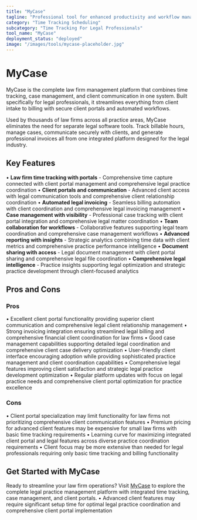```yaml
---
title: "MyCase"
tagline: "Professional tool for enhanced productivity and workflow management"
category: "Time Tracking Scheduling"
subcategory: "Time Tracking For Legal Professionals"
tool_name: "MyCase"
deployment_status: "deployed"
image: "/images/tools/mycase-placeholder.jpg"
---
```


# MyCase

MyCase is the complete law firm management platform that combines time tracking, case management, and client communication in one system. Built specifically for legal professionals, it streamlines everything from client intake to billing with secure client portals and automated workflows.

Used by thousands of law firms across all practice areas, MyCase eliminates the need for separate legal software tools. Track billable hours, manage cases, communicate securely with clients, and generate professional invoices all from one integrated platform designed for the legal industry.

## Key Features

• **Law firm time tracking with portals** - Comprehensive time capture connected with client portal management and comprehensive legal practice coordination
• **Client portals and communication** - Advanced client access with legal communication tools and comprehensive client relationship coordination
• **Automated legal invoicing** - Seamless billing automation with client coordination and comprehensive legal invoicing management
• **Case management with visibility** - Professional case tracking with client portal integration and comprehensive legal matter coordination
• **Team collaboration for workflows** - Collaborative features supporting legal team coordination and comprehensive case management workflows
• **Advanced reporting with insights** - Strategic analytics combining time data with client metrics and comprehensive practice performance intelligence
• **Document sharing with access** - Legal document management with client portal sharing and comprehensive legal file coordination
• **Comprehensive legal intelligence** - Practice insights supporting legal optimization and strategic practice development through client-focused analytics

## Pros and Cons

### Pros
• Excellent client portal functionality providing superior client communication and comprehensive legal client relationship management
• Strong invoicing integration ensuring streamlined legal billing and comprehensive financial client coordination for law firms
• Good case management capabilities supporting detailed legal coordination and comprehensive client case delivery optimization
• User-friendly client interface encouraging adoption while providing sophisticated practice management and client coordination capabilities
• Comprehensive legal features improving client satisfaction and strategic legal practice development optimization
• Regular platform updates with focus on legal practice needs and comprehensive client portal optimization for practice excellence

### Cons
• Client portal specialization may limit functionality for law firms not prioritizing comprehensive client communication features
• Premium pricing for advanced client features may be expensive for small law firms with basic time tracking requirements
• Learning curve for maximizing integrated client portal and legal features across diverse practice coordination requirements
• Client focus may be more extensive than needed for legal professionals requiring only basic time tracking and billing functionality

## Get Started with MyCase

Ready to streamline your law firm operations? Visit [MyCase](https://www.mycase.com) to explore the complete legal practice management platform with integrated time tracking, case management, and client portals.
• Advanced client features may require significant setup time for optimal legal practice coordination and comprehensive client portal implementation